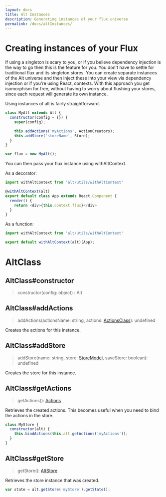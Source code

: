 ```yaml
---
layout: docs
title: Alt Instances
description: Generating instances of your flux universe
permalink: /docs/altInstances/
---
```


# Creating instances of your Flux

If using a singleton is scary to you, or if you believe dependency injection is the way to go then this is the feature for you. You don't have to settle for traditional flux and its singleton stores. You can create separate instances of the Alt universe and then inject these into your view via dependency injection or if you're using React, contexts. With this approach you get isomorphism for free, without having to worry about flushing your stores, since each request will generate its own instance.

Using instances of alt is fairly straightforward.

```js
class MyAlt extends Alt {
  constructor(config = {}) {
    super(config);

    this.addActions('myActions', ActionCreators);
    this.addStore('storeName', Store);
  }
}

var flux = new MyAlt();
```

You can then pass your flux instance using withAltContext.

As a decorator:
```js
import withAltContext from 'alt/utils/withAltContext'

@withAltContext(alt)
export default class App extends React.Component {
  render() {
    return <div>{this.context.flux}</div>
  }
}
```

As a function:
```js
import withAltContext from 'alt/utils/withAltContext'

export default withAltContext(alt)(App);
```

# AltClass

## AltClass#constructor

> constructor(config: object) : Alt

## AltClass#addActions

> addActions(actionsName: string, actions: [ActionsClass](createActions.md)): undefined

Creates the actions for this instance.

## AltClass#addStore

> addStore(name: string, store: [StoreModel](createStore.md), saveStore: boolean): undefined

Creates the store for this instance.

## AltClass#getActions

> getActions(): [Actions](actions.md)

Retrieves the created actions. This becomes useful when you need to bind the actions in the store.

```js
class MyStore {
  constructor(alt) {
    this.bindActions(this.alt.getActions('myActions'));
  }
}
```

## AltClass#getStore

> getStore(): [AltStore](stores.md)

Retrieves the store instance that was created.

```js
var state = alt.getStore('myStore').getState();
```
